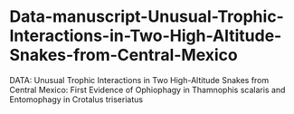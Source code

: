 # Data-manuscript-Unusual-Trophic-Interactions-in-Two-High-Altitude-Snakes-from-Central-Mexico
DATA: Unusual Trophic Interactions in Two High-Altitude Snakes from Central Mexico: First Evidence of Ophiophagy in Thamnophis scalaris and Entomophagy in Crotalus triseriatus
